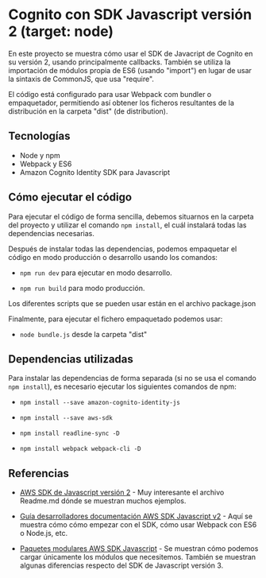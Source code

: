 # Cognito con SDK Javascript versión 2 (target: node)

En este proyecto se muestra cómo usar el SDK de Javacript de Cognito en su versión 2, usando principalmente callbacks. También se utiliza la importación de módulos propia de ES6 (usando "import") en lugar de usar la sintaxis de CommonJS, que usa "require".

El código está configurado para usar Webpack com bundler o empaquetador, permitiendo así obtener los ficheros resultantes de la distribución en la carpeta "dist" (de distribution).

## Tecnologías 

* Node y npm
* Webpack y ES6
* Amazon Cognito Identity SDK para Javascript

## Cómo ejecutar el código

Para ejecutar el código de forma sencilla, debemos situarnos en la carpeta del proyecto y utilizar el comando `npm install`, el cuál instalará todas las dependencias necesarias.

Después de instalar todas las dependencias, podemos empaquetar el código en modo producción o desarrollo usando los comandos:

* `npm run dev` para ejecutar en modo desarrollo.

* `npm run build` para modo producción.

Los diferentes scripts que se pueden usar están en el archivo package.json

Finalmente, para ejecutar el fichero empaquetado podemos usar:

* `node bundle.js` desde la carpeta "dist"

## Dependencias utilizadas

Para instalar las dependencias de forma separada (si no se usa el comando `npm install`), es necesario ejecutar los siguientes comandos de npm:

* `npm install --save amazon-cognito-identity-js`

* `npm install --save aws-sdk`

* `npm install readline-sync -D`

* `npm install webpack webpack-cli -D`


## Referencias

- [AWS SDK de Javascript versión 2](https://github.com/aws-amplify/amplify-js/tree/master/packages/amazon-cognito-identity-js) - Muy interesante el archivo Readme.md dónde se muestran muchos ejemplos.

- [Guía desarrolladores documentación AWS SDK Javascript v2](https://docs.aws.amazon.com/es_es/sdk-for-javascript/v2/developer-guide/webpack.html) - Aquí se muestra cómo cómo empezar con el SDK, cómo usar Webpack con ES6 o Node.js, etc.

- [Paquetes modulares AWS SDK Javascript](https://aws.amazon.com/es/blogs/developer/modular-packages-in-aws-sdk-for-javascript/) - Se muestran cómo podemos cargar únicamente los módulos que necesitemos. También se muestran algunas diferencias respecto del SDK de Javascript versión 3.


